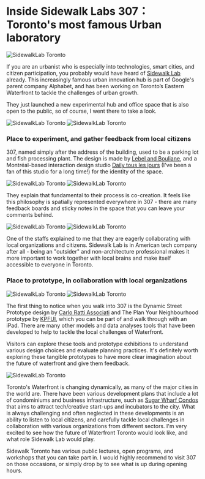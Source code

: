 
# Inside Sidewalk Labs 307： Toronto's most famous Urban laboratory

![SidewalkLab Toronto](sidewalklab9.jpg)

If you are an urbanist who is especially into technologies, smart cities, and citizen participation, you probably would have heard of [Sidewalk Lab](https://www.sidewalklabs.com/) already. This increasingly famous urban innovation hub is part of Google's parent company Alphabet, and has been working on Toronto’s Eastern Waterfront to tackle the challenges of urban growth. 

They just launched a new experimental hub and office space that is also open to the public, so of course, I went there to take a look. 

![SidewalkLab Toronto](sidewalklab0.jpg)
![SidewalkLab Toronto](sidewalklab2.jpg)

### Place to experiment, and gather feedback from local citizens 

307, named simply after the address of the building, used to be a parking lot and fish processing plant. The design is made by [Lebel and Bouliane](https://lebelbouliane.com/), and a Montréal-based interaction design studio [Daily tous les jours](http://www.dailytouslesjours.com/) (I've been a fan of this studio for a long time!) for the identity of the space. 

![SidewalkLab Toronto](sidewalklab1.jpg)
![SidewalkLab Toronto](sidewalklab3.jpg)

They explain that fundamental to their process is co-creation. It feels like this philosophy is spatially represented everywhere in 307 - there are many feedback boards and sticky notes in the space that you can leave your comments behind. 

![SidewalkLab Toronto](sidewalklab4.jpg)
![SidewalkLab Toronto](sidewalklab5.jpg)

One of the staffs explained to me that they are eagerly collaborating with local organizations and citizens. Sidewalk Lab is in American tech company after all - being an "outsider" and non-architecture professional makes it more important to work together with local brains and make itself accessible to everyone in Toronto. 

### Place to prototype, in collaboration with local organizations 

![SidewalkLab Toronto](sidewalklab6.jpg)
![SidewalkLab Toronto](sidewalklab7.jpg)

The first thing to notice when you walk into 307 is the Dynamic Street Prototype design by [Carlo Ratti Associati](https://carloratti.com/) and The Plan Your Neighbourhood prototype by [KPFUI](https://ui.kpf.com/), which you can be part of and walk through with an iPad. There are many other models and data analyses tools that have been developed to help to tackle the local challenges of Waterfront. 

Visitors can explore these tools and prototype exhibitions to understand various design choices and evaluate planning practices. It's definitely worth exploring these tangible prototypes to have more clear imagination about the future of waterfront and give them feedback.

![SidewalkLab Toronto](sidewalklab8.jpg)

Toronto's Waterfront is changing dynamically, as many of the major cities in the world are. There have been various development plans that include a lot of condominiums and business infrastructure, such as [Sugar Wharf Condos](https://www.torontocondo4u.ca/wp-content/uploads/2018/05/Sugar-Wharf-Investor-Brochure.pdf) that aims to attract tech/creative start-ups and incubators to the city. What is always challenging and often neglected in these developments is an ability to listen to local citizens, and carefully tackle local challenges in collaboration with various organizations from different sectors. I'm very excited to see how the future of Waterfront Toronto would look like, and what role Sidewalk Lab would play.

Sidewalk Toronto has various public lectures, open programs, and workshops that you can take part in. I would highly recommend to visit 307 on those occasions, or simply drop by to see what is up during opening hours. 
